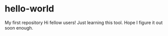 # hello-world
My first repository
Hi fellow users!
Just learning this tool.
Hope I figure it out soon enough.
